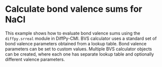 # Calculate bond valence sums for NaCl

This example shows how to evaluate bond valence sums using the `diffpy.srreal`
module in DiffPy-CMI.  BVS calculator uses a standard set of bond valence
parameters obtained from a lookup table.  Bond valence parameters can be
set to custom values.  Multiple BVS calculator objects can be created,
where each one has separate lookup table and optionally different valence
parameters.
